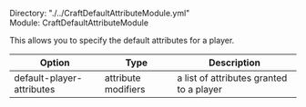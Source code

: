 Directory: "./../CraftDefaultAttributeModule.yml"  
Module: CraftDefaultAttributeModule

This allows you to specify the default attributes for a player.

| Option | Type | Description |
|-|-|-|
| default-player-attributes | attribute modifiers | a list of attributes granted to a player |
